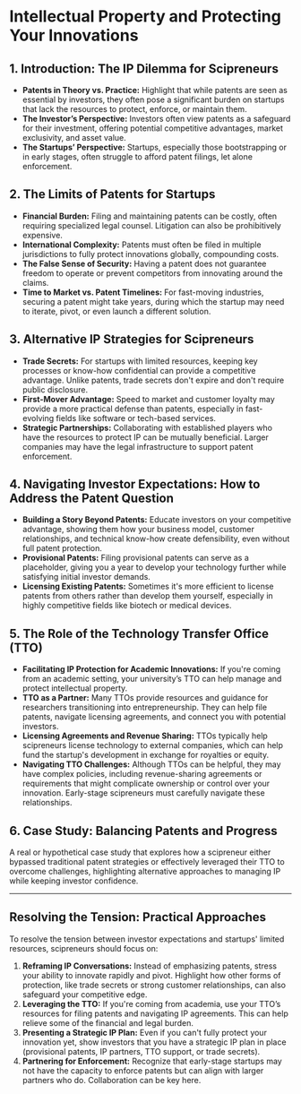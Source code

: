 # Intellectual Property and Protecting Your Innovations

## **1. Introduction: The IP Dilemma for Scipreneurs**

- **Patents in Theory vs. Practice:** Highlight that while patents are seen as essential by investors, they often pose a significant burden on startups that lack the resources to protect, enforce, or maintain them.
- **The Investor’s Perspective:** Investors often view patents as a safeguard for their investment, offering potential competitive advantages, market exclusivity, and asset value.
- **The Startups’ Perspective:** Startups, especially those bootstrapping or in early stages, often struggle to afford patent filings, let alone enforcement.
## **2. The Limits of Patents for Startups**

- **Financial Burden:** Filing and maintaining patents can be costly, often requiring specialized legal counsel. Litigation can also be prohibitively expensive.
- **International Complexity:** Patents must often be filed in multiple jurisdictions to fully protect innovations globally, compounding costs.
- **The False Sense of Security:** Having a patent does not guarantee freedom to operate or prevent competitors from innovating around the claims.
- **Time to Market vs. Patent Timelines:** For fast-moving industries, securing a patent might take years, during which the startup may need to iterate, pivot, or even launch a different solution.
## **3. Alternative IP Strategies for Scipreneurs**

- **Trade Secrets:** For startups with limited resources, keeping key processes or know-how confidential can provide a competitive advantage. Unlike patents, trade secrets don't expire and don't require public disclosure.
- **First-Mover Advantage:** Speed to market and customer loyalty may provide a more practical defense than patents, especially in fast-evolving fields like software or tech-based services.
- **Strategic Partnerships:** Collaborating with established players who have the resources to protect IP can be mutually beneficial. Larger companies may have the legal infrastructure to support patent enforcement.
## **4. Navigating Investor Expectations: How to Address the Patent Question**

- **Building a Story Beyond Patents:** Educate investors on your competitive advantage, showing them how your business model, customer relationships, and technical know-how create defensibility, even without full patent protection.
- **Provisional Patents:** Filing provisional patents can serve as a placeholder, giving you a year to develop your technology further while satisfying initial investor demands.
- **Licensing Existing Patents:** Sometimes it's more efficient to license patents from others rather than develop them yourself, especially in highly competitive fields like biotech or medical devices.
## **5. The Role of the Technology Transfer Office (TTO)**

- **Facilitating IP Protection for Academic Innovations:** If you're coming from an academic setting, your university’s TTO can help manage and protect intellectual property.
- **TTO as a Partner:** Many TTOs provide resources and guidance for researchers transitioning into entrepreneurship. They can help file patents, navigate licensing agreements, and connect you with potential investors.
- **Licensing Agreements and Revenue Sharing:** TTOs typically help scipreneurs license technology to external companies, which can help fund the startup's development in exchange for royalties or equity.
- **Navigating TTO Challenges:** Although TTOs can be helpful, they may have complex policies, including revenue-sharing agreements or requirements that might complicate ownership or control over your innovation. Early-stage scipreneurs must carefully navigate these relationships.
## **6. Case Study: Balancing Patents and Progress**

A real or hypothetical case study that explores how a scipreneur either bypassed traditional patent strategies or effectively leveraged their TTO to overcome challenges, highlighting alternative approaches to managing IP while keeping investor confidence.

---
## **Resolving the Tension: Practical Approaches**

To resolve the tension between investor expectations and startups' limited resources, scipreneurs should focus on:

1. **Reframing IP Conversations:** Instead of emphasizing patents, stress your ability to innovate rapidly and pivot. Highlight how other forms of protection, like trade secrets or strong customer relationships, can also safeguard your competitive edge.
2. **Leveraging the TTO:** If you're coming from academia, use your TTO’s resources for filing patents and navigating IP agreements. This can help relieve some of the financial and legal burden.
3. **Presenting a Strategic IP Plan:** Even if you can't fully protect your innovation yet, show investors that you have a strategic IP plan in place (provisional patents, IP partners, TTO support, or trade secrets).
4. **Partnering for Enforcement:** Recognize that early-stage startups may not have the capacity to enforce patents but can align with larger partners who do. Collaboration can be key here.